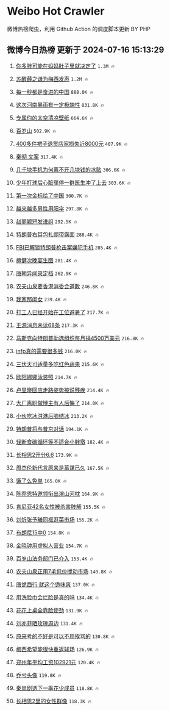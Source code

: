 # Weibo Hot Crawler 



微博热榜爬虫，利用 Github Action 的调度脚本更新 BY PHP 


## 微博今日热榜 更新于 2024-07-16 15:13:29 
1. [你多胖可能在妈妈肚子里就决定了](https://s.weibo.com/weibo?q=%23%E4%BD%A0%E5%A4%9A%E8%83%96%E5%8F%AF%E8%83%BD%E5%9C%A8%E5%A6%88%E5%A6%88%E8%82%9A%E5%AD%90%E9%87%8C%E5%B0%B1%E5%86%B3%E5%AE%9A%E4%BA%86%23&t=31&band_rank=1&Refer=top) `1.3M 🔥` 

1. [苏醒薛之谦为梅西发声](https://s.weibo.com/weibo?q=%23%E8%8B%8F%E9%86%92%E8%96%9B%E4%B9%8B%E8%B0%A6%E4%B8%BA%E6%A2%85%E8%A5%BF%E5%8F%91%E5%A3%B0%23&t=31&band_rank=2&Refer=top) `1.2M 🔥` 

1. [每一秒都是奋进的中国](https://s.weibo.com/weibo?q=%23%E6%AF%8F%E4%B8%80%E7%A7%92%E9%83%BD%E6%98%AF%E5%A5%8B%E8%BF%9B%E7%9A%84%E4%B8%AD%E5%9B%BD%23&t=31&band_rank=3&Refer=top) `888.0K 🔥` 

1. [这次河南暴雨有一定极端性](https://s.weibo.com/weibo?q=%23%E8%BF%99%E6%AC%A1%E6%B2%B3%E5%8D%97%E6%9A%B4%E9%9B%A8%E6%9C%89%E4%B8%80%E5%AE%9A%E6%9E%81%E7%AB%AF%E6%80%A7%23&t=31&band_rank=4&Refer=top) `831.8K 🔥` 

1. [专属你的太空清凉壁纸](https://s.weibo.com/weibo?q=%23%E4%B8%93%E5%B1%9E%E4%BD%A0%E7%9A%84%E5%A4%AA%E7%A9%BA%E6%B8%85%E5%87%89%E5%A3%81%E7%BA%B8%23&t=31&band_rank=5&Refer=top) `664.6K 🔥` 

1. [百岁山](https://s.weibo.com/weibo?q=%E7%99%BE%E5%B2%81%E5%B1%B1&t=31&band_rank=6&Refer=top) `502.9K 🔥` 

1. [400多件裙子退货店家损失近8000元](https://s.weibo.com/weibo?q=%23400%E5%A4%9A%E4%BB%B6%E8%A3%99%E5%AD%90%E9%80%80%E8%B4%A7%E5%BA%97%E5%AE%B6%E6%8D%9F%E5%A4%B1%E8%BF%918000%E5%85%83%23&t=31&band_rank=7&Refer=top) `407.9K 🔥` 

1. [秦彻 文案](https://s.weibo.com/weibo?q=%E7%A7%A6%E5%BD%BB%20%E6%96%87%E6%A1%88&t=31&band_rank=8&Refer=top) `317.4K 🔥` 

1. [几千块手机为何离不开几块钱的冰贴](https://s.weibo.com/weibo?q=%23%E5%87%A0%E5%8D%83%E5%9D%97%E6%89%8B%E6%9C%BA%E4%B8%BA%E4%BD%95%E7%A6%BB%E4%B8%8D%E5%BC%80%E5%87%A0%E5%9D%97%E9%92%B1%E7%9A%84%E5%86%B0%E8%B4%B4%23&t=31&band_rank=9&Refer=top) `306.6K 🔥` 

1. [少年打球后心脏骤停一群医生冲了上去](https://s.weibo.com/weibo?q=%23%E5%B0%91%E5%B9%B4%E6%89%93%E7%90%83%E5%90%8E%E5%BF%83%E8%84%8F%E9%AA%A4%E5%81%9C%E4%B8%80%E7%BE%A4%E5%8C%BB%E7%94%9F%E5%86%B2%E4%BA%86%E4%B8%8A%E5%8E%BB%23&t=31&band_rank=10&Refer=top) `303.6K 🔥` 

1. [第一次金标给了中国](https://s.weibo.com/weibo?q=%23%E7%AC%AC%E4%B8%80%E6%AC%A1%E9%87%91%E6%A0%87%E7%BB%99%E4%BA%86%E4%B8%AD%E5%9B%BD%23&t=31&band_rank=11&Refer=top) `300.7K 🔥` 

1. [越来越多男性用阳伞](https://s.weibo.com/weibo?q=%23%E8%B6%8A%E6%9D%A5%E8%B6%8A%E5%A4%9A%E7%94%B7%E6%80%A7%E7%94%A8%E9%98%B3%E4%BC%9E%23&t=31&band_rank=12&Refer=top) `297.8K 🔥` 

1. [赵丽颖短发进组](https://s.weibo.com/weibo?q=%23%E8%B5%B5%E4%B8%BD%E9%A2%96%E7%9F%AD%E5%8F%91%E8%BF%9B%E7%BB%84%23&t=31&band_rank=13&Refer=top) `292.5K 🔥` 

1. [特朗普右耳包扎绷带露面](https://s.weibo.com/weibo?q=%23%E7%89%B9%E6%9C%97%E6%99%AE%E5%8F%B3%E8%80%B3%E5%8C%85%E6%89%8E%E7%BB%B7%E5%B8%A6%E9%9C%B2%E9%9D%A2%23&t=31&band_rank=14&Refer=top) `288.4K 🔥` 

1. [FBI已解锁特朗普枪击案嫌犯手机](https://s.weibo.com/weibo?q=%23FBI%E5%B7%B2%E8%A7%A3%E9%94%81%E7%89%B9%E6%9C%97%E6%99%AE%E6%9E%AA%E5%87%BB%E6%A1%88%E5%AB%8C%E7%8A%AF%E6%89%8B%E6%9C%BA%23&t=31&band_rank=15&Refer=top) `285.4K 🔥` 

1. [檀健次晚宴生图](https://s.weibo.com/weibo?q=%E6%AA%80%E5%81%A5%E6%AC%A1%E6%99%9A%E5%AE%B4%E7%94%9F%E5%9B%BE&t=31&band_rank=16&Refer=top) `281.4K 🔥` 

1. [唐朝异闻录定档](https://s.weibo.com/weibo?q=%23%E5%94%90%E6%9C%9D%E5%BC%82%E9%97%BB%E5%BD%95%E5%AE%9A%E6%A1%A3%23&t=31&band_rank=17&Refer=top) `262.9K 🔥` 

1. [农夫山泉要香港消委会道歉](https://s.weibo.com/weibo?q=%23%E5%86%9C%E5%A4%AB%E5%B1%B1%E6%B3%89%E8%A6%81%E9%A6%99%E6%B8%AF%E6%B6%88%E5%A7%94%E4%BC%9A%E9%81%93%E6%AD%89%23&t=31&band_rank=18&Refer=top) `246.8K 🔥` 

1. [我家那闺女](https://s.weibo.com/weibo?q=%E6%88%91%E5%AE%B6%E9%82%A3%E9%97%BA%E5%A5%B3&t=31&band_rank=19&Refer=top) `239.4K 🔥` 

1. [打工人已经开始在工位避暑了](https://s.weibo.com/weibo?q=%23%E6%89%93%E5%B7%A5%E4%BA%BA%E5%B7%B2%E7%BB%8F%E5%BC%80%E5%A7%8B%E5%9C%A8%E5%B7%A5%E4%BD%8D%E9%81%BF%E6%9A%91%E4%BA%86%23&t=31&band_rank=20&Refer=top) `217.7K 🔥` 

1. [王源消息未读68条](https://s.weibo.com/weibo?q=%E7%8E%8B%E6%BA%90%E6%B6%88%E6%81%AF%E6%9C%AA%E8%AF%BB68%E6%9D%A1&t=31&band_rank=21&Refer=top) `217.3K 🔥` 

1. [马斯克向特朗普助选组织每月捐4500万美元](https://s.weibo.com/weibo?q=%23%E9%A9%AC%E6%96%AF%E5%85%8B%E5%90%91%E7%89%B9%E6%9C%97%E6%99%AE%E5%8A%A9%E9%80%89%E7%BB%84%E7%BB%87%E6%AF%8F%E6%9C%88%E6%8D%904500%E4%B8%87%E7%BE%8E%E5%85%83%23&t=31&band_rank=22&Refer=top) `216.8K 🔥` 

1. [infp真的需要很多钱](https://s.weibo.com/weibo?q=%23infp%E7%9C%9F%E7%9A%84%E9%9C%80%E8%A6%81%E5%BE%88%E5%A4%9A%E9%92%B1%23&t=31&band_rank=23&Refer=top) `216.0K 🔥` 

1. [三伏天可适量多吃红色蔬果](https://s.weibo.com/weibo?q=%23%E4%B8%89%E4%BC%8F%E5%A4%A9%E5%8F%AF%E9%80%82%E9%87%8F%E5%A4%9A%E5%90%83%E7%BA%A2%E8%89%B2%E8%94%AC%E6%9E%9C%23&t=31&band_rank=24&Refer=top) `215.6K 🔥` 

1. [欧阳娜娜泳装照](https://s.weibo.com/weibo?q=%E6%AC%A7%E9%98%B3%E5%A8%9C%E5%A8%9C%E6%B3%B3%E8%A3%85%E7%85%A7&t=31&band_rank=25&Refer=top) `214.7K 🔥` 

1. [卢昱晓回应走路姿势被说残疾](https://s.weibo.com/weibo?q=%23%E5%8D%A2%E6%98%B1%E6%99%93%E5%9B%9E%E5%BA%94%E8%B5%B0%E8%B7%AF%E5%A7%BF%E5%8A%BF%E8%A2%AB%E8%AF%B4%E6%AE%8B%E7%96%BE%23&t=31&band_rank=26&Refer=top) `214.4K 🔥` 

1. [大厂离职做博主有人后悔了](https://s.weibo.com/weibo?q=%23%E5%A4%A7%E5%8E%82%E7%A6%BB%E8%81%8C%E5%81%9A%E5%8D%9A%E4%B8%BB%E6%9C%89%E4%BA%BA%E5%90%8E%E6%82%94%E4%BA%86%23&t=31&band_rank=27&Refer=top) `214.0K 🔥` 

1. [小伙吃冰淇淋后脑结冰](https://s.weibo.com/weibo?q=%23%E5%B0%8F%E4%BC%99%E5%90%83%E5%86%B0%E6%B7%87%E6%B7%8B%E5%90%8E%E8%84%91%E7%BB%93%E5%86%B0%23&t=31&band_rank=28&Refer=top) `213.2K 🔥` 

1. [特朗普将与普京对话](https://s.weibo.com/weibo?q=%23%E7%89%B9%E6%9C%97%E6%99%AE%E5%B0%86%E4%B8%8E%E6%99%AE%E4%BA%AC%E5%AF%B9%E8%AF%9D%23&t=31&band_rank=29&Refer=top) `194.1K 🔥` 

1. [轻断食碳循环等不适合小胖墩](https://s.weibo.com/weibo?q=%23%E8%BD%BB%E6%96%AD%E9%A3%9F%E7%A2%B3%E5%BE%AA%E7%8E%AF%E7%AD%89%E4%B8%8D%E9%80%82%E5%90%88%E5%B0%8F%E8%83%96%E5%A2%A9%23&t=31&band_rank=30&Refer=top) `182.4K 🔥` 

1. [长相思2开分6.6](https://s.weibo.com/weibo?q=%23%E9%95%BF%E7%9B%B8%E6%80%9D2%E5%BC%80%E5%88%866.6%23&t=31&band_rank=31&Refer=top) `173.9K 🔥` 

1. [周杰伦新代言原来是蓄谋已久](https://s.weibo.com/weibo?q=%23%E5%91%A8%E6%9D%B0%E4%BC%A6%E6%96%B0%E4%BB%A3%E8%A8%80%E5%8E%9F%E6%9D%A5%E6%98%AF%E8%93%84%E8%B0%8B%E5%B7%B2%E4%B9%85%23&t=31&band_rank=32&Refer=top) `167.5K 🔥` 

1. [饿了么免单](https://s.weibo.com/weibo?q=%23%E9%A5%BF%E4%BA%86%E4%B9%88%E5%85%8D%E5%8D%95%23&t=31&band_rank=33&Refer=top) `165.0K 🔥` 

1. [陈乔恩特邀领衔出演山河枕](https://s.weibo.com/weibo?q=%23%E9%99%88%E4%B9%94%E6%81%A9%E7%89%B9%E9%82%80%E9%A2%86%E8%A1%94%E5%87%BA%E6%BC%94%E5%B1%B1%E6%B2%B3%E6%9E%95%23&t=31&band_rank=34&Refer=top) `164.9K 🔥` 

1. [肯尼亚42名女性被杀害肢解](https://s.weibo.com/weibo?q=%23%E8%82%AF%E5%B0%BC%E4%BA%9A42%E5%90%8D%E5%A5%B3%E6%80%A7%E8%A2%AB%E6%9D%80%E5%AE%B3%E8%82%A2%E8%A7%A3%23&t=31&band_rank=35&Refer=top) `155.5K 🔥` 

1. [刘忻张予曦同框逛菜市场](https://s.weibo.com/weibo?q=%23%E5%88%98%E5%BF%BB%E5%BC%A0%E4%BA%88%E6%9B%A6%E5%90%8C%E6%A1%86%E9%80%9B%E8%8F%9C%E5%B8%82%E5%9C%BA%23&t=31&band_rank=36&Refer=top) `155.2K 🔥` 

1. [布朗尼15中0](https://s.weibo.com/weibo?q=%23%E5%B8%83%E6%9C%97%E5%B0%BC15%E4%B8%AD0%23&t=31&band_rank=37&Refer=top) `154.8K 🔥` 

1. [金晓钟用虚拟人营业](https://s.weibo.com/weibo?q=%23%E9%87%91%E6%99%93%E9%92%9F%E7%94%A8%E8%99%9A%E6%8B%9F%E4%BA%BA%E8%90%A5%E4%B8%9A%23&t=31&band_rank=38&Refer=top) `154.7K 🔥` 

1. [百岁山法务部门已介入](https://s.weibo.com/weibo?q=%23%E7%99%BE%E5%B2%81%E5%B1%B1%E6%B3%95%E5%8A%A1%E9%83%A8%E9%97%A8%E5%B7%B2%E4%BB%8B%E5%85%A5%23&t=31&band_rank=39&Refer=top) `153.4K 🔥` 

1. [农夫山泉正用7毛低价搅动市场](https://s.weibo.com/weibo?q=%23%E5%86%9C%E5%A4%AB%E5%B1%B1%E6%B3%89%E6%AD%A3%E7%94%A87%E6%AF%9B%E4%BD%8E%E4%BB%B7%E6%90%85%E5%8A%A8%E5%B8%82%E5%9C%BA%23&t=31&band_rank=40&Refer=top) `140.8K 🔥` 

1. [唐诡西行 就这个诡味爽](https://s.weibo.com/weibo?q=%E5%94%90%E8%AF%A1%E8%A5%BF%E8%A1%8C%20%E5%B0%B1%E8%BF%99%E4%B8%AA%E8%AF%A1%E5%91%B3%E7%88%BD&t=31&band_rank=41&Refer=top) `137.0K 🔥` 

1. [用洗脸巾会烂脸是真的吗](https://s.weibo.com/weibo?q=%23%E7%94%A8%E6%B4%97%E8%84%B8%E5%B7%BE%E4%BC%9A%E7%83%82%E8%84%B8%E6%98%AF%E7%9C%9F%E7%9A%84%E5%90%97%23&t=31&band_rank=42&Refer=top) `134.4K 🔥` 

1. [花花上桌全靠脸使劲](https://s.weibo.com/weibo?q=%23%E8%8A%B1%E8%8A%B1%E4%B8%8A%E6%A1%8C%E5%85%A8%E9%9D%A0%E8%84%B8%E4%BD%BF%E5%8A%B2%23&t=31&band_rank=43&Refer=top) `131.9K 🔥` 

1. [刘亦菲晒玫瑰周边](https://s.weibo.com/weibo?q=%23%E5%88%98%E4%BA%A6%E8%8F%B2%E6%99%92%E7%8E%AB%E7%91%B0%E5%91%A8%E8%BE%B9%23&t=31&band_rank=44&Refer=top) `131.4K 🔥` 

1. [原来考的不好是可以不用挨骂的](https://s.weibo.com/weibo?q=%E5%8E%9F%E6%9D%A5%E8%80%83%E7%9A%84%E4%B8%8D%E5%A5%BD%E6%98%AF%E5%8F%AF%E4%BB%A5%E4%B8%8D%E7%94%A8%E6%8C%A8%E9%AA%82%E7%9A%84&t=31&band_rank=45&Refer=top) `130.8K 🔥` 

1. [梅西希望能很快重返球场](https://s.weibo.com/weibo?q=%23%E6%A2%85%E8%A5%BF%E5%B8%8C%E6%9C%9B%E8%83%BD%E5%BE%88%E5%BF%AB%E9%87%8D%E8%BF%94%E7%90%83%E5%9C%BA%23&t=31&band_rank=46&Refer=top) `126.9K 🔥` 

1. [郑州年平均工资102921元](https://s.weibo.com/weibo?q=%23%E9%83%91%E5%B7%9E%E5%B9%B4%E5%B9%B3%E5%9D%87%E5%B7%A5%E8%B5%84102921%E5%85%83%23&t=31&band_rank=47&Refer=top) `120.4K 🔥` 

1. [乔兮头像](https://s.weibo.com/weibo?q=%E4%B9%94%E5%85%AE%E5%A4%B4%E5%83%8F&t=31&band_rank=48&Refer=top) `119.8K 🔥` 

1. [秦岚剧透下一季花少成员](https://s.weibo.com/weibo?q=%23%E7%A7%A6%E5%B2%9A%E5%89%A7%E9%80%8F%E4%B8%8B%E4%B8%80%E5%AD%A3%E8%8A%B1%E5%B0%91%E6%88%90%E5%91%98%23&t=31&band_rank=49&Refer=top) `118.8K 🔥` 

1. [长相思2里的女性群像](https://s.weibo.com/weibo?q=%23%E9%95%BF%E7%9B%B8%E6%80%9D2%E9%87%8C%E7%9A%84%E5%A5%B3%E6%80%A7%E7%BE%A4%E5%83%8F%23&t=31&band_rank=50&Refer=top) `118.3K 🔥` 

